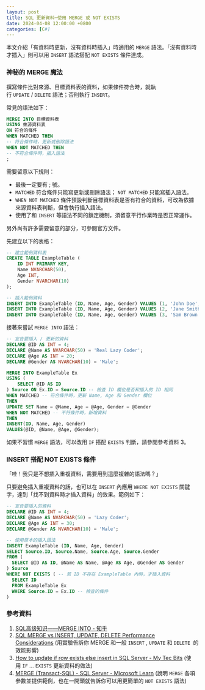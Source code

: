```yaml
---
layout: post
title: SQL 更新資料─使用 MERGE 或 NOT EXISTS
date: 2024-04-08 12:00:00 +0800
categories: [C#]
--- 
```


本文介紹「有資料時更新，沒有資料時插入」時適用的 `MERGE` 語法。「沒有資料時才插入」則可以用 `INSERT` 語法搭配 `NOT EXISTS` 條件達成。

### 神秘的 MERGE 魔法

撰寫條件比對來源、目標資料表的資料，如果條件符合時，就執行 `UPDATE` / `DELETE` 語法；否則執行 `INSERT`。

常見的語法如下：

```sql
MERGE INTO 目標資料表
USING 來源資料表
ON 符合的條件
WHEN MATCHED THEN 
-- 符合條件時，更新或刪除語法
WHEN NOT MATCHED THEN 
-- 不符合條件時，插入語法
;
```

需要留意以下規則：

- 最後一定要有 ; 號。
- `MATCHED` 符合條件只能寫更新或刪除語法； `NOT MATCHED` 只能寫插入語法。
- `WHEN NOT MATCHED` 條件預設判斷目標資料表是否有符合的資料，可改為依據來源資料表判斷，但會執行插入語法。
- 使用了和 `INSERT` 等語法不同的鎖定機制，須留意平行作業時是否正常運作。

另外尚有許多需要留意的部分，可參閱官方文件。

先建立以下的表格：

```sql
-- 建立範例資料表
CREATE TABLE ExampleTable (
    ID INT PRIMARY KEY,
    Name NVARCHAR(50),
    Age INT,
    Gender NVARCHAR(10)
);

-- 插入範例資料
INSERT INTO ExampleTable (ID, Name, Age, Gender) VALUES (1, 'John Doe', 30, 'Male');
INSERT INTO ExampleTable (ID, Name, Age, Gender) VALUES (2, 'Jane Smith', 25, 'Female');
INSERT INTO ExampleTable (ID, Name, Age, Gender) VALUES (3, 'Sam Brown', 40, 'Male');
```

接著來嘗試 `MERGE INTO` 語法：

```sql
-- 宣告要插入 / 更新的資料
DECLARE @ID AS INT = 4;
DECLARE @Name AS NVARCHAR(50) = 'Real Lazy Coder';
DECLARE @Age AS INT = 20;
DECLARE @Gender AS NVARCHAR(10) = 'Male';

MERGE INTO ExampleTable Ex
USING (
    SELECT @ID AS ID
) Source ON Ex.ID = Source.ID -- 檢查 ID 欄位是否和插入的 ID 相同
WHEN MATCHED -- 符合條件時，更新 Name, Age 和 Gender 欄位
THEN
UPDATE SET Name = @Name, Age = @Age, Gender = @Gender
WHEN NOT MATCHED -- 不符條件時，新增資料
THEN
INSERT(ID, Name, Age, Gender)
VALUES(@ID, @Name, @Age, @Gender);
```

如果不習慣 `MERGE` 語法，可以改用 `IF` 搭配 `EXISTS` 判斷，請參閱參考資料 3。

### INSERT 搭配 NOT EXISTS 條件

「哇！我只是不想插入重複資料，需要用到這麼複雜的語法嗎？」

只要避免插入重複資料的話，也可以在 `INSERT` 內應用 `WHERE NOT EXISTS` 關鍵字，達到「找不到資料時才插入資料」的效果。範例如下：

```sql
-- 宣告要插入的資料
DECLARE @ID AS INT = 4;
DECLARE @Name AS NVARCHAR(50) = 'Lazy Coder';
DECLARE @Age AS INT = 30;
DECLARE @Gender AS NVARCHAR(10) = 'Male';

-- 使用原本的插入語法
INSERT ExampleTable (ID, Name, Age, Gender)
SELECT Source.ID, Source.Name, Source.Age, Source.Gender
FROM (
  SELECT @ID AS ID, @Name AS Name, @Age AS Age, @Gender AS Gender
) Source 
WHERE NOT EXISTS ( -- 若 ID 不存在 ExampleTable 內時，才插入資料
  SELECT ID
  FROM ExampleTable Ex
  WHERE Source.ID = Ex.ID -- 檢查的條件
) 
```

### 參考資料

1. [SQL高级知识——MERGE INTO - 知乎](https://zhuanlan.zhihu.com/p/69776710)
2. [SQL MERGE vs INSERT, UPDATE, DELETE Performance Considerations](https://www.mssqltips.com/sqlservertip/7590/sql-merge-performance-vs-insert-update-delete/) (用實驗告訴你 MERGE 和一般 `INSERT` , `UPDATE` 和 `DELETE`  的效能影響)
3. [How to update if row exists else insert in SQL Server - My Tec Bits](https://www.mytecbits.com/microsoft/sql-server/update-if-row-exists-else-insert) (使用 `IF` ... `EXISTS` 更新資料的做法)
4. [MERGE (Transact-SQL) - SQL Server - Microsoft Learn](https://learn.microsoft.com/en-us/sql/t-sql/statements/merge-transact-sql?view=sql-server-ver16) (說明 `MERGE` 各項參數並提供範例，也在一開頭就告訴你可以用更簡單的 `NOT EXISTS` 語法)
